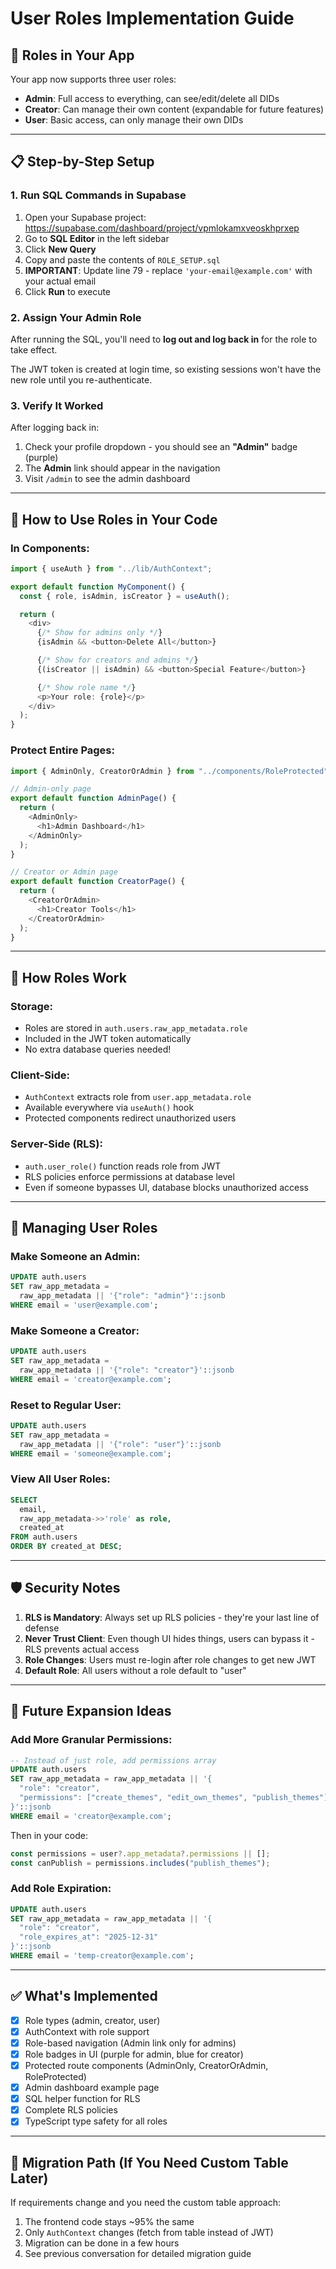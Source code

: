 # User Roles Implementation Guide

## 🎯 Roles in Your App

Your app now supports three user roles:

- **Admin**: Full access to everything, can see/edit/delete all DIDs
- **Creator**: Can manage their own content (expandable for future features)
- **User**: Basic access, can only manage their own DIDs

---

## 📋 Step-by-Step Setup

### **1. Run SQL Commands in Supabase**

1. Open your Supabase project: <https://supabase.com/dashboard/project/vpmlokamxveoskhprxep>
2. Go to **SQL Editor** in the left sidebar
3. Click **New Query**
4. Copy and paste the contents of `ROLE_SETUP.sql`
5. **IMPORTANT**: Update line 79 - replace `'your-email@example.com'` with your actual email
6. Click **Run** to execute

### **2. Assign Your Admin Role**

After running the SQL, you'll need to **log out and log back in** for the role to take effect.

The JWT token is created at login time, so existing sessions won't have the new role until you re-authenticate.

### **3. Verify It Worked**

After logging back in:

1. Check your profile dropdown - you should see an **"Admin"** badge (purple)
2. The **Admin** link should appear in the navigation
3. Visit `/admin` to see the admin dashboard

---

## 🔧 How to Use Roles in Your Code

### **In Components:**

```typescript
import { useAuth } from "../lib/AuthContext";

export default function MyComponent() {
  const { role, isAdmin, isCreator } = useAuth();

  return (
    <div>
      {/* Show for admins only */}
      {isAdmin && <button>Delete All</button>}

      {/* Show for creators and admins */}
      {(isCreator || isAdmin) && <button>Special Feature</button>}

      {/* Show role name */}
      <p>Your role: {role}</p>
    </div>
  );
}
```

### **Protect Entire Pages:**

```typescript
import { AdminOnly, CreatorOrAdmin } from "../components/RoleProtected";

// Admin-only page
export default function AdminPage() {
  return (
    <AdminOnly>
      <h1>Admin Dashboard</h1>
    </AdminOnly>
  );
}

// Creator or Admin page
export default function CreatorPage() {
  return (
    <CreatorOrAdmin>
      <h1>Creator Tools</h1>
    </CreatorOrAdmin>
  );
}
```

---

## 🔐 How Roles Work

### **Storage:**

- Roles are stored in `auth.users.raw_app_metadata.role`
- Included in the JWT token automatically
- No extra database queries needed!

### **Client-Side:**

- `AuthContext` extracts role from `user.app_metadata.role`
- Available everywhere via `useAuth()` hook
- Protected components redirect unauthorized users

### **Server-Side (RLS):**

- `auth.user_role()` function reads role from JWT
- RLS policies enforce permissions at database level
- Even if someone bypasses UI, database blocks unauthorized access

---

## 👥 Managing User Roles

### **Make Someone an Admin:**

```sql
UPDATE auth.users
SET raw_app_metadata =
  raw_app_metadata || '{"role": "admin"}'::jsonb
WHERE email = 'user@example.com';
```

### **Make Someone a Creator:**

```sql
UPDATE auth.users
SET raw_app_metadata =
  raw_app_metadata || '{"role": "creator"}'::jsonb
WHERE email = 'creator@example.com';
```

### **Reset to Regular User:**

```sql
UPDATE auth.users
SET raw_app_metadata =
  raw_app_metadata || '{"role": "user"}'::jsonb
WHERE email = 'someone@example.com';
```

### **View All User Roles:**

```sql
SELECT
  email,
  raw_app_metadata->>'role' as role,
  created_at
FROM auth.users
ORDER BY created_at DESC;
```

---

## 🛡️ Security Notes

1. **RLS is Mandatory**: Always set up RLS policies - they're your last line of defense
2. **Never Trust Client**: Even though UI hides things, users can bypass it - RLS prevents actual access
3. **Role Changes**: Users must re-login after role changes to get new JWT
4. **Default Role**: All users without a role default to "user"

---

## 🚀 Future Expansion Ideas

### **Add More Granular Permissions:**

```sql
-- Instead of just role, add permissions array
UPDATE auth.users
SET raw_app_metadata = raw_app_metadata || '{
  "role": "creator",
  "permissions": ["create_themes", "edit_own_themes", "publish_themes"]
}'::jsonb
WHERE email = 'creator@example.com';
```

Then in your code:

```typescript
const permissions = user?.app_metadata?.permissions || [];
const canPublish = permissions.includes("publish_themes");
```

### **Add Role Expiration:**

```sql
UPDATE auth.users
SET raw_app_metadata = raw_app_metadata || '{
  "role": "creator",
  "role_expires_at": "2025-12-31"
}'::jsonb
WHERE email = 'temp-creator@example.com';
```

---

## ✅ What's Implemented

- [x] Role types (admin, creator, user)
- [x] AuthContext with role support
- [x] Role-based navigation (Admin link only for admins)
- [x] Role badges in UI (purple for admin, blue for creator)
- [x] Protected route components (AdminOnly, CreatorOrAdmin, RoleProtected)
- [x] Admin dashboard example page
- [x] SQL helper function for RLS
- [x] Complete RLS policies
- [x] TypeScript type safety for all roles

---

## 🔄 Migration Path (If You Need Custom Table Later)

If requirements change and you need the custom table approach:

1. The frontend code stays ~95% the same
2. Only `AuthContext` changes (fetch from table instead of JWT)
3. Migration can be done in a few hours
4. See previous conversation for detailed migration guide
